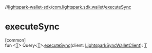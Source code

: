 //[lightspark-wallet-sdk](../../index.md)/[com.lightspark.sdk.wallet](index.md)/[executeSync](execute-sync.md)

# executeSync

[common]\
fun &lt;[T](execute-sync.md)&gt; Query&lt;[T](execute-sync.md)&gt;.[executeSync](execute-sync.md)(client: [LightsparkSyncWalletClient](-lightspark-sync-wallet-client/index.md)): [T](execute-sync.md)

